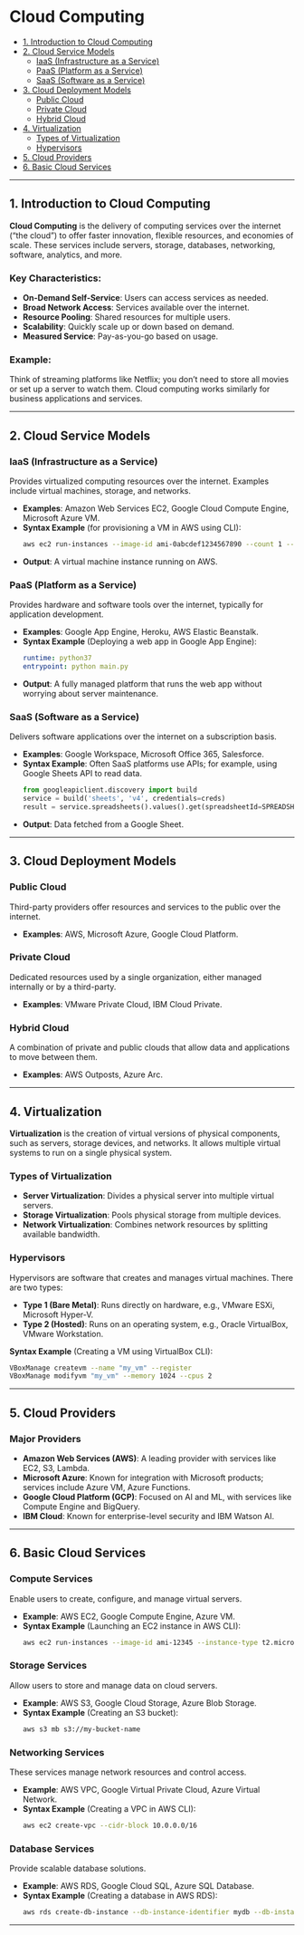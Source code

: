 # Cloud Computing

- [1. Introduction to Cloud Computing](#introduction-to-cloud-computing)
- [2. Cloud Service Models](#cloud-service-models)
    - [IaaS (Infrastructure as a Service)](#iaas-infrastructure-as-a-service)
    - [PaaS (Platform as a Service)](#paas-platform-as-a-service)
    - [SaaS (Software as a Service)](#saas-software-as-a-service)
- [3. Cloud Deployment Models](#cloud-deployment-models)
    - [Public Cloud](#public-cloud)
    - [Private Cloud](#private-cloud)
    - [Hybrid Cloud](#hybrid-cloud)
- [4. Virtualization](#virtualization)
    - [Types of Virtualization](#types-of-virtualization)
    - [Hypervisors](#hypervisors)
- [5. Cloud Providers](#cloud-providers)
- [6. Basic Cloud Services](#basic-cloud-services)

---

## 1. Introduction to Cloud Computing

**Cloud Computing** is the delivery of computing services over the internet (“the cloud”) to offer faster innovation, flexible resources, and economies of scale. These services include servers, storage, databases, networking, software, analytics, and more.

### Key Characteristics:
- **On-Demand Self-Service**: Users can access services as needed.
- **Broad Network Access**: Services available over the internet.
- **Resource Pooling**: Shared resources for multiple users.
- **Scalability**: Quickly scale up or down based on demand.
- **Measured Service**: Pay-as-you-go based on usage.

### Example:
Think of streaming platforms like Netflix; you don’t need to store all movies or set up a server to watch them. Cloud computing works similarly for business applications and services.

---

## 2. Cloud Service Models

### IaaS (Infrastructure as a Service)
Provides virtualized computing resources over the internet. Examples include virtual machines, storage, and networks.

- **Examples**: Amazon Web Services EC2, Google Cloud Compute Engine, Microsoft Azure VM.
- **Syntax Example** (for provisioning a VM in AWS using CLI):
  ```bash
  aws ec2 run-instances --image-id ami-0abcdef1234567890 --count 1 --instance-type t2.micro --key-name MyKeyPair
  ```
- **Output**: A virtual machine instance running on AWS.

### PaaS (Platform as a Service)
Provides hardware and software tools over the internet, typically for application development. 

- **Examples**: Google App Engine, Heroku, AWS Elastic Beanstalk.
- **Syntax Example** (Deploying a web app in Google App Engine):
  ```yaml
  runtime: python37
  entrypoint: python main.py
  ```
- **Output**: A fully managed platform that runs the web app without worrying about server maintenance.

### SaaS (Software as a Service)
Delivers software applications over the internet on a subscription basis.

- **Examples**: Google Workspace, Microsoft Office 365, Salesforce.
- **Syntax Example**: Often SaaS platforms use APIs; for example, using Google Sheets API to read data.
  ```python
  from googleapiclient.discovery import build
  service = build('sheets', 'v4', credentials=creds)
  result = service.spreadsheets().values().get(spreadsheetId=SPREADSHEET_ID, range=RANGE_NAME).execute()
  ```
- **Output**: Data fetched from a Google Sheet.

---

## 3. Cloud Deployment Models

### Public Cloud
Third-party providers offer resources and services to the public over the internet.

- **Examples**: AWS, Microsoft Azure, Google Cloud Platform.
  
### Private Cloud
Dedicated resources used by a single organization, either managed internally or by a third-party.

- **Examples**: VMware Private Cloud, IBM Cloud Private.

### Hybrid Cloud
A combination of private and public clouds that allow data and applications to move between them.

- **Examples**: AWS Outposts, Azure Arc.

---

## 4. Virtualization

**Virtualization** is the creation of virtual versions of physical components, such as servers, storage devices, and networks. It allows multiple virtual systems to run on a single physical system.

### Types of Virtualization
- **Server Virtualization**: Divides a physical server into multiple virtual servers.
- **Storage Virtualization**: Pools physical storage from multiple devices.
- **Network Virtualization**: Combines network resources by splitting available bandwidth.

### Hypervisors
Hypervisors are software that creates and manages virtual machines. There are two types:

- **Type 1 (Bare Metal)**: Runs directly on hardware, e.g., VMware ESXi, Microsoft Hyper-V.
- **Type 2 (Hosted)**: Runs on an operating system, e.g., Oracle VirtualBox, VMware Workstation.

**Syntax Example** (Creating a VM using VirtualBox CLI):
```bash
VBoxManage createvm --name "my_vm" --register
VBoxManage modifyvm "my_vm" --memory 1024 --cpus 2
```

---

## 5. Cloud Providers

### Major Providers
- **Amazon Web Services (AWS)**: A leading provider with services like EC2, S3, Lambda.
- **Microsoft Azure**: Known for integration with Microsoft products; services include Azure VM, Azure Functions.
- **Google Cloud Platform (GCP)**: Focused on AI and ML, with services like Compute Engine and BigQuery.
- **IBM Cloud**: Known for enterprise-level security and IBM Watson AI.

---

## 6. Basic Cloud Services

### Compute Services
Enable users to create, configure, and manage virtual servers.

- **Example**: AWS EC2, Google Compute Engine, Azure VM.
- **Syntax Example** (Launching an EC2 instance in AWS CLI):
  ```bash
  aws ec2 run-instances --image-id ami-12345 --instance-type t2.micro --key-name MyKeyPair
  ```

### Storage Services
Allow users to store and manage data on cloud servers.

- **Example**: AWS S3, Google Cloud Storage, Azure Blob Storage.
- **Syntax Example** (Creating an S3 bucket):
  ```bash
  aws s3 mb s3://my-bucket-name
  ```

### Networking Services
These services manage network resources and control access.

- **Example**: AWS VPC, Google Virtual Private Cloud, Azure Virtual Network.
- **Syntax Example** (Creating a VPC in AWS CLI):
  ```bash
  aws ec2 create-vpc --cidr-block 10.0.0.0/16
  ```

### Database Services
Provide scalable database solutions.

- **Example**: AWS RDS, Google Cloud SQL, Azure SQL Database.
- **Syntax Example** (Creating a database in AWS RDS):
  ```bash
  aws rds create-db-instance --db-instance-identifier mydb --db-instance-class db.t2.micro --engine mysql
  ```

---
